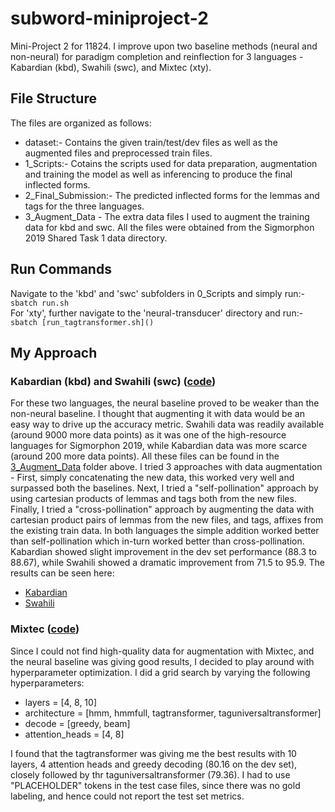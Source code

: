 # subword-miniproject-2
Mini-Project 2 for 11824. I improve upon two baseline methods (neural and non-neural) for paradigm completion and reinflection for 3 languages - Kabardian (kbd), Swahili (swc), and Mixtec (xty).
 ## File Structure
The files are organized as follows:
- dataset:- Contains the given train/test/dev files as well as the augmented files and preprocessed train files.
- 1_Scripts:- Cotains the scripts used for data preparation, augmentation and training the model as well as inferencing to produce the final inflected forms.
- 2_Final_Submission:- The predicted inflected forms for the lemmas and tags for the three languages.
- 3_Augment_Data - The extra data files I used to augment the training data for kbd and swc. All the files were obtained from the Sigmorphon 2019 Shared Task 1 data directory.
  
 ## Run Commands
Navigate to the 'kbd' and 'swc' subfolders in 0_Scripts and simply run:-
`sbatch run.sh` \
For 'xty', further navigate to the 'neural-transducer' directory and run:-
`sbatch [run_tagtransformer.sh]()`

 ## My Approach
### Kabardian (kbd) and Swahili (swc) ([code](https://github.com/Aadit3003/subword-miniproject-2/blob/01bd97a177a78948b1d2869e06f717b089a90014/1_Scripts/kbd/prep.py))
For these two languages, the neural baseline proved to be weaker than the non-neural baseline. I thought that augmenting it with data would be an easy way to drive up the accuracy metric. Swahili data was readily available (around 9000 more data points) as it was one of the high-resource languages for Sigmorphon 2019, while Kabardian data was more scarce (around 200 more data points). All these files can be found in the [3_Augment_Data](https://github.com/Aadit3003/subword-miniproject-2/tree/7cb88b6b033c25f0eae500cacc7203df5c133068/3_Augment_Data) folder above. I tried 3 approaches with data augmentation - First, simply concatenating the new data, this worked very well and surpassed both the baselines. Next, I tried a "self-pollination" approach by using cartesian products of lemmas and tags both from the new files. Finally, I tried a "cross-pollination" approach by augmenting the data with cartesian product pairs of lemmas from the new files, and tags, affixes from the existing train data. In both languages the simple addition worked better than self-pollination which in-turn worked better than cross-pollination. Kabardian showed slight improvement in the dev set performance (88.3 to 88.67), while Swahili showed a dramatic improvement from 71.5 to 95.9. The results can be seen here:
- [Kabardian](https://github.com/Aadit3003/subword-miniproject-2/blob/417d7239c8755cb9dfcf617c26e3bd777cc508fb/1_Scripts/kbd/kbd.out)
- [Swahili](https://github.com/Aadit3003/subword-miniproject-2/blob/7cb88b6b033c25f0eae500cacc7203df5c133068/1_Scripts/swc/swc.out)

### Mixtec ([code](https://github.com/Aadit3003/subword-miniproject-1/blob/7dd2aca9aecd7bf9b28f99a1d81c56613a8b4cd4/0_Scripts/tokenizer_SHP_Morfessor_Flatcat.py))
Since I could not find high-quality data for augmentation with Mixtec, and the neural baseline was giving good results, I decided to play around with hyperparameter optimization. I did a grid search by varying the following hyperparameters:
- layers = [4, 8, 10]
- architecture = [hmm, hmmfull, tagtransformer, taguniversaltransformer]
- decode = [greedy, beam]
- attention_heads = [4, 8]

I found that the tagtransformer was giving me the best results with 10 layers, 4 attention heads and greedy decoding (80.16 on the dev set), closely followed by thr taguniversaltransformer (79.36). I had to use "PLACEHOLDER" tokens in the test case files, since there was no gold labeling, and hence could not report the test set metrics.
